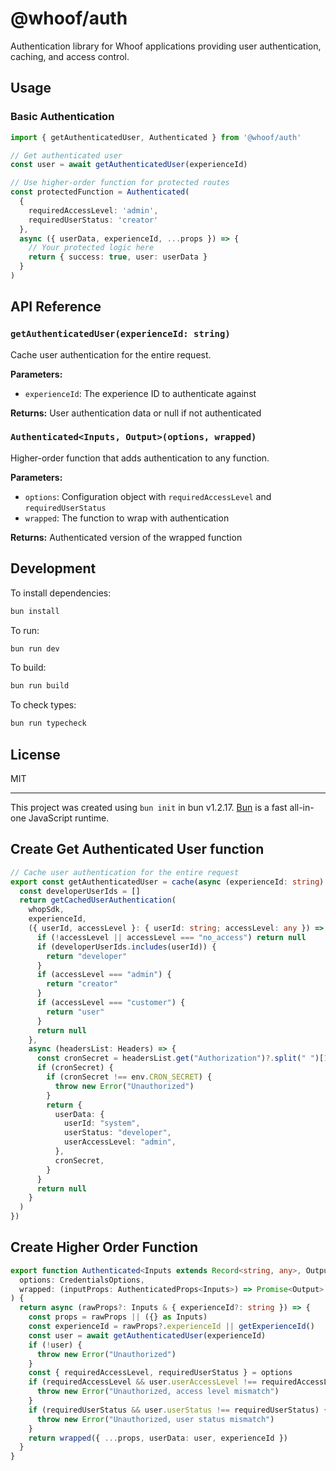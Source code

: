 # @whoof/auth

Authentication library for Whoof applications providing user authentication, caching, and access control.

## Usage

### Basic Authentication

```ts
import { getAuthenticatedUser, Authenticated } from '@whoof/auth'

// Get authenticated user
const user = await getAuthenticatedUser(experienceId)

// Use higher-order function for protected routes
const protectedFunction = Authenticated(
  { 
    requiredAccessLevel: 'admin',
    requiredUserStatus: 'creator' 
  },
  async ({ userData, experienceId, ...props }) => {
    // Your protected logic here
    return { success: true, user: userData }
  }
)
```

## API Reference

### `getAuthenticatedUser(experienceId: string)`

Cache user authentication for the entire request.

**Parameters:**
- `experienceId`: The experience ID to authenticate against

**Returns:** User authentication data or null if not authenticated

### `Authenticated<Inputs, Output>(options, wrapped)`

Higher-order function that adds authentication to any function.

**Parameters:**
- `options`: Configuration object with `requiredAccessLevel` and `requiredUserStatus`
- `wrapped`: The function to wrap with authentication

**Returns:** Authenticated version of the wrapped function

## Development

To install dependencies:

```bash
bun install
```

To run:

```bash
bun run dev
```

To build:

```bash
bun run build
```

To check types:

```bash
bun run typecheck
```

## License

MIT

---

This project was created using `bun init` in bun v1.2.17. [Bun](https://bun.sh) is a fast all-in-one JavaScript runtime.


## Create Get Authenticated User function

```ts
// Cache user authentication for the entire request
export const getAuthenticatedUser = cache(async (experienceId: string) => {
  const developerUserIds = []
  return getCachedUserAuthentication(
    whopSdk,
    experienceId,
    ({ userId, accessLevel }: { userId: string; accessLevel: any }) => {
      if (!accessLevel || accessLevel === "no_access") return null
      if (developerUserIds.includes(userId)) {
        return "developer"
      }
      if (accessLevel === "admin") {
        return "creator"
      }
      if (accessLevel === "customer") {
        return "user"
      }
      return null
    },
    async (headersList: Headers) => {
      const cronSecret = headersList.get("Authorization")?.split(" ")[1]
      if (cronSecret) {
        if (cronSecret !== env.CRON_SECRET) {
          throw new Error("Unauthorized")
        }
        return {
          userData: {
            userId: "system",
            userStatus: "developer",
            userAccessLevel: "admin",
          },
          cronSecret,
        }
      }
      return null
    }
  )
})
```

## Create Higher Order Function

```ts
export function Authenticated<Inputs extends Record<string, any>, Output>(
  options: CredentialsOptions,
  wrapped: (inputProps: AuthenticatedProps<Inputs>) => Promise<Output>
) {
  return async (rawProps?: Inputs & { experienceId?: string }) => {
    const props = rawProps || ({} as Inputs)
    const experienceId = rawProps?.experienceId || getExperienceId()
    const user = await getAuthenticatedUser(experienceId)
    if (!user) {
      throw new Error("Unauthorized")
    }
    const { requiredAccessLevel, requiredUserStatus } = options
    if (requiredAccessLevel && user.userAccessLevel !== requiredAccessLevel) {
      throw new Error("Unauthorized, access level mismatch")
    }
    if (requiredUserStatus && user.userStatus !== requiredUserStatus) {
      throw new Error("Unauthorized, user status mismatch")
    }
    return wrapped({ ...props, userData: user, experienceId })
  }
}

```